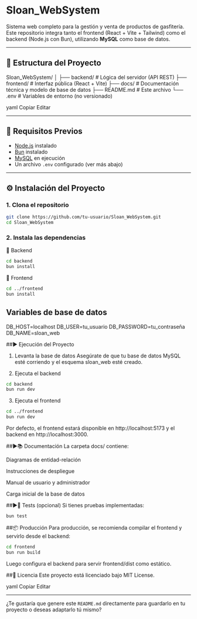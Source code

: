# Sloan_WebSystem

Sistema web completo para la gestión y venta de productos de gasfitería. Este repositorio integra tanto el frontend (React + Vite + Tailwind) como el backend (Node.js con Bun), utilizando **MySQL** como base de datos.

---

## 📁 Estructura del Proyecto

Sloan_WebSystem/
│
├── backend/ # Lógica del servidor (API REST)
├── frontend/ # Interfaz pública (React + Vite)
├── docs/ # Documentación técnica y modelo de base de datos
├── README.md # Este archivo
└── .env # Variables de entorno (no versionado)

yaml
Copiar
Editar

---

## 🚀 Requisitos Previos

- [Node.js](https://nodejs.org/) instalado
- [Bun](https://bun.sh/) instalado
- [MySQL](https://www.mysql.com/) en ejecución
- Un archivo `.env` configurado (ver más abajo)

---

## ⚙️ Instalación del Proyecto

### 1. Clona el repositorio

```bash
git clone https://github.com/tu-usuario/Sloan_WebSystem.git
cd Sloan_WebSystem
```

### 2. Instala las dependencias
🔹 Backend
```bash Copiar Editar
cd backend
bun install
```
🔹 Frontend
```bash Copiar Editar
cd ../frontend
bun install
```

## Variables de base de datos
DB_HOST=localhost
DB_USER=tu_usuario
DB_PASSWORD=tu_contraseña
DB_NAME=sloan_web

##▶️ Ejecución del Proyecto

1. Levanta la base de datos
Asegúrate de que tu base de datos MySQL esté corriendo y el esquema sloan_web esté creado.

2. Ejecuta el backend
```bash Copiar Editar
cd backend
bun run dev
```
3. Ejecuta el frontend
```bash Copiar Editar
cd ../frontend
bun run dev
```
Por defecto, el frontend estará disponible en http://localhost:5173 y el backend en http://localhost:3000.

##▶📚 Documentación
La carpeta docs/ contiene:

Diagramas de entidad-relación

Instrucciones de despliegue

Manual de usuario y administrador

Carga inicial de la base de datos

##▶🧪 Tests (opcional)
Si tienes pruebas implementadas:

```bash Copiar Editar
bun test
```
##📦 Producción
Para producción, se recomienda compilar el frontend y servirlo desde el backend:

```bash Copiar Editar
cd frontend
bun run build
```
Luego configura el backend para servir frontend/dist como estático.

##📌 Licencia
Este proyecto está licenciado bajo MIT License.

yaml
Copiar
Editar

---

¿Te gustaría que genere este `README.md` directamente para guardarlo en tu proyecto o deseas adaptarlo tú mismo?







